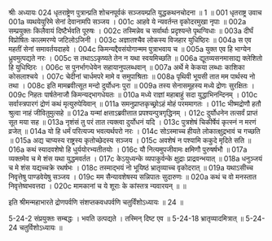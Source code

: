 श्रीः
अध्यायः 024
धृतराष्ट्रेण पुत्रान्प्रति शोचनपूर्वकं सञ्जयम्प्रति युद्धकथनचोदना ॥ 1 ॥
001	धृतराष्ट्र उवाच 
001a	व्यथयेयुरिमे सेनां देवानामपि सञ्जय ।
001c	आहवे ये न्यवर्तन्त वृकोदरमुखा नृपाः ॥
002a	सम्प्रयुक्तः किलैवायं दिष्टैर्भवति पूरुषः ।
002c	तस्मिन्नेव च सर्वार्थाः प्रदृश्यन्ते पृथग्विधाः ॥
003a	दीर्घं विप्रोषितः कालमरण्ये जटिलोऽजिनी ।
003c	अज्ञातश्चैव लोकस्य विजहार युधिष्ठिरः ॥
004a	स एव महतीं सेनां समावर्तयदाहवे ।
004c	किमन्यद्दैवसंयोगान्मम पुत्राभवाय च ॥
005a	युक्त एव हि भाग्येन ध्रुवमुत्पद्यते नरः ।
005c	स तथाऽऽकृष्यते तेन न यथा स्वयमिच्छति ॥
006a	द्यूतव्यसनमासाद्य क्लेशितो हि युधिष्ठिरः ।
006c	स पुनर्भागधेयेन सहायानुपलब्धवान् ॥
007a	अर्थे मे केकया लब्धाः काशिका कोसलाश्चये ।
007c	चेदीनां चार्धमपरे मामे व समुपाश्रिताः ॥
008a	पृथिवी भूयसी तात मम पार्थस्य नो तथा ।
008c	इति मामब्रवीत्सूत मन्दो दुर्योधनः पुरा ॥
009a	तस्य सेनासमूहस्य मध्ये द्रोणः सुरक्षितः ।
009c	निहतः पार्षतेनाजौ किमन्यद्भागधेयतः ॥
010a	मध्ये राज्ञां महाबाहुं सदा युद्धाभिनन्दिनम् ।
010c	सर्वास्त्रपारगं द्रोणं कथं मृत्युरुपेयिवान् ॥
011a	समनुप्राप्तकृच्छ्रोऽहं मोहं परममागतः ।
011c	भीष्मद्रोणौ हतौ श्रुत्वा नाहं जीवितुमुत्सहे ॥
012a	यन्मां क्षत्ताऽब्रवीत्तात प्रपश्यन्पुत्रगृद्धिनम् ।
012c	दुर्योधनेन तत्सर्वं प्राप्तं सूत मया सह ॥
013a	नृशंसं तु परं तात त्यक्त्वा दुर्योधनं यदि ।
013c	पुत्रशेषं चिकीर्षेयं कृत्स्नं न मरणं व्रजेत् ॥
014a	यो हि धर्मं परित्यज्य भवत्यर्थपरो नरः ।
014c	सोऽस्माच्च हीयते लोकात्क्षुद्रभावं च गच्छति ॥
015a	अद्य चाप्यस्य राष्ट्रस्य कृतोच्छेदस्य सञ्जय ।
015c	अवशेषं न पश्यामि ककुदे मृदिते सति ॥
016a	कथं स्यादवशेषो हि धुर्ययोरभ्यतीतयोः ।
016c	यौ नित्यमुपजीवामः क्षमिणौ पुरुषर्षभौ ॥
017a	व्यक्तमेव च मे शंस यथा युद्धमवर्तत ।
017c	केऽयुध्यन्के व्यपाकुर्वन्के क्षुद्राः प्राद्रवन्भयात् ॥
018a	धनुञ्जयं च मे शंस यद्यच्चक्रे रथर्षभः ।
018c	तस्माद्भयं नो भूयिष्ठं भ्रातृव्याच्च वृकोदरात् ॥
019a	यथाऽसीच्च निवृत्तेषु पाण्डवेयेषु सञ्जय ।
019c	मम सैन्यावशेषस्य सन्निपातः सुदारुणः ॥
020a	कथं च वो मनस्तात निवृत्तेष्वभवत्तदा ।
020c	मामकानां च ये शूराः के कांस्तत्र न्यवारयन् ॥ ॥

इति श्रीमन्महाभारते द्रोणपर्वणि संशप्तकवधपर्वणि चतुर्विंशोऽध्यायः ॥ 24 ॥

5-24-2 संप्रयुक्तः सम्बद्धः । भवति उत्पद्यते । तस्मिन् दिष्ट एव ॥ 5-24-18 भ्रातृव्यादमित्रात् ॥ 5-24-24 चतुर्विशोऽध्यायः ॥

